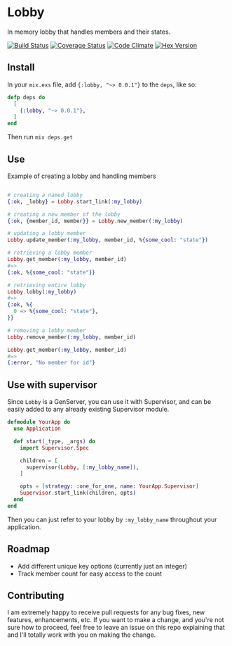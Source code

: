 # Lobby

In memory lobby that handles members and their states.

[![Build Status](https://travis-ci.org/MainShayne233/lobby.svg?branch=master)](https://travis-ci.org/MainShayne233/lobby)
[![Coverage Status](https://coveralls.io/repos/github/MainShayne233/lobby/badge.svg?branch=master)](https://coveralls.io/github/MainShayne233/lobby?branch=master)
[![Code Climate](https://codeclimate.com/github/MainShayne233/lobby/badges/gpa.svg)](https://codeclimate.com/github/MainShayne233/lobby)
[![Hex Version](http://img.shields.io/hexpm/v/lobby.svg?style=flat)](https://hex.pm/packages/lobby)



## Install
In your `mix.exs` file, add `{:lobby, "~> 0.0.1"}` to the `deps`, like so:
```elixir
defp deps do
  [
    {:lobby, "~> 0.0.1"},
  ]
end
```
Then run `mix deps.get`


## Use

Example of creating a lobby and handling members
```elixir

# creating a named lobby
{:ok, _lobby} = Lobby.start_link(:my_lobby)

# creating a new member of the lobby
{:ok, {member_id, member}} = Lobby.new_member(:my_lobby)

# updating a lobby member
Lobby.update_member(:my_lobby, member_id, %{some_cool: "state"})

# retrieving a lobby member
Lobby.get_member(:my_lobby, member_id)
#=>
{:ok, %{some_cool: "state"}}

# retrieving entire lobby
Lobby.lobby(:my_lobby)
#=>
{:ok, %{
  0 => %{some_cool: "state"},
}}

# removing a lobby member
Lobby.remove_member(:my_lobby, member_id)

Lobby.get_member(:my_lobby, member_id)
#=>
{:error, "No member for id"}
```

## Use with supervisor

Since `Lobby` is a GenServer, you can use it with Supervisor, and can be easily added to any already existing Supervisor module.
```elixir
defmodule YourApp do
  use Application

  def start(_type, _args) do
    import Supervisor.Spec

    children = [
      supervisor(Lobby, [:my_lobby_name]),
    ]

    opts = [strategy: :one_for_one, name: YourApp.Supervisor]
    Supervisor.start_link(children, opts)
  end
end
```

Then you can just refer to your lobby by `:my_lobby_name` throughout your application.

## Roadmap

- Add different unique key options (currently just an integer)
- Track member count for easy access to the count

## Contributing

I am extremely happy to receive pull requests for any bug fixes, new features, enhancements, etc. If you want to make a change, and you're not sure how to proceed, feel free to leave an issue on this repo explaining that and I'll totally work with you on making the change.
